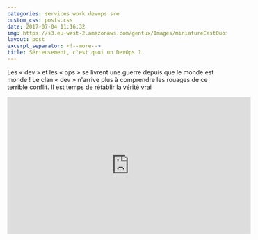 ```yaml
---
categories: services work devops sre
custom_css: posts.css
date: 2017-07-04 11:16:32
img: https://s3.eu-west-2.amazonaws.com/gentux/Images/miniatureCestQuoiUnDevops.jpg
layout: post
excerpt_separator: <!--more-->
title: Sérieusement, c'est quoi un DevOps ?
---
```


Les « dev » et les « ops » se livrent une guerre depuis que le monde est monde !
Le clan « dev » n'arrive plus à comprendre les rouages de ce terrible conflit.
Il est temps de rétablir la vérité vrai

<!--more-->

<iframe width="560" height="315" src="https://www.youtube.com/embed/hfpxDQhDi0w?rel=0" frameborder="0" allow="autoplay; encrypted-media" allowfullscreen></iframe>
